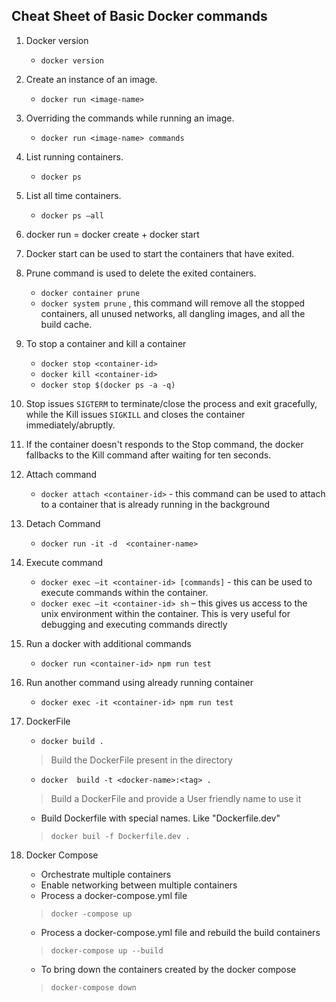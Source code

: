 ## Cheat Sheet of Basic Docker commands

1. Docker version
    - `docker version`
1. Create an instance of an image.
    - `docker run <image-name>`
1. Overriding the commands while running an image.
    - `docker run <image-name> commands`
1. List running containers.
    - `docker ps`
1. List all time containers.
    - `docker ps –all`
1. docker run = docker create + docker start
1. Docker start can be used to start the containers that have exited.
1. Prune command is used to delete the exited containers.
    - `docker container prune`
    - `docker system prune` , this command will remove all the stopped containers, all unused  networks, all dangling images, and all the build cache.
1. To stop a container and kill a container
    - `docker stop <container-id>`
    - `docker kill <container-id>`
    - `docker stop $(docker ps -a -q)`
1. Stop issues `SIGTERM` to terminate/close the process and exit gracefully, while the Kill issues `SIGKILL` and closes the container immediately/abruptly.
1. If the container doesn't responds to the Stop command, the docker fallbacks to the Kill command after waiting for ten seconds.
1. Attach command
    - `docker attach <container-id>` - this command can be used to attach to a container that is already running in the background
1. Detach Command
    - `docker run -it -d  <container-name>`
1. Execute command
    - `docker exec –it <container-id> [commands]` - this can be used to execute commands within the container.
    - `docker exec –it <container-id> sh` – this gives us access to the unix environment within the container. This is very useful for debugging and executing commands directly
1. Run a docker with additional commands
    - `docker run <container-id> npm run test`
1. Run another command using already running container
    - `docker exec -it <container-id> npm run test`

1. DockerFile
    - `docker build .`
	> Build the DockerFile present in the directory
    - `docker  build -t <docker-name>:<tag> .`
	> Build a DockerFile and provide a User friendly name to use it
    - Build Dockerfile with special names. Like "Dockerfile.dev"
    > `docker buil -f Dockerfile.dev .`

1. Docker Compose
    - Orchestrate multiple containers
    - Enable networking between multiple containers
    - Process a docker-compose.yml file
	> `docker -compose up`
    - Process a docker-compose.yml file and rebuild the build containers 
	> `docker-compose up --build`
    -  To bring down the containers created by the docker compose
	> `docker-compose down`
